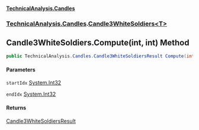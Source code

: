 #### [TechnicalAnalysis.Candles](TechnicalAnalysis.Candles.md 'TechnicalAnalysis.Candles')
### [TechnicalAnalysis.Candles](TechnicalAnalysis.Candles.md#TechnicalAnalysis.Candles 'TechnicalAnalysis.Candles').[Candle3WhiteSoldiers&lt;T&gt;](Candle3WhiteSoldiers_T_.md 'TechnicalAnalysis.Candles.Candle3WhiteSoldiers<T>')

## Candle3WhiteSoldiers<T>.Compute(int, int) Method

```csharp
public TechnicalAnalysis.Candles.Candle3WhiteSoldiersResult Compute(int startIdx, int endIdx);
```
#### Parameters

<a name='TechnicalAnalysis.Candles.Candle3WhiteSoldiers_T_.Compute(int,int).startIdx'></a>

`startIdx` [System.Int32](https://docs.microsoft.com/en-us/dotnet/api/System.Int32 'System.Int32')

<a name='TechnicalAnalysis.Candles.Candle3WhiteSoldiers_T_.Compute(int,int).endIdx'></a>

`endIdx` [System.Int32](https://docs.microsoft.com/en-us/dotnet/api/System.Int32 'System.Int32')

#### Returns
[Candle3WhiteSoldiersResult](Candle3WhiteSoldiersResult.md 'TechnicalAnalysis.Candles.Candle3WhiteSoldiersResult')